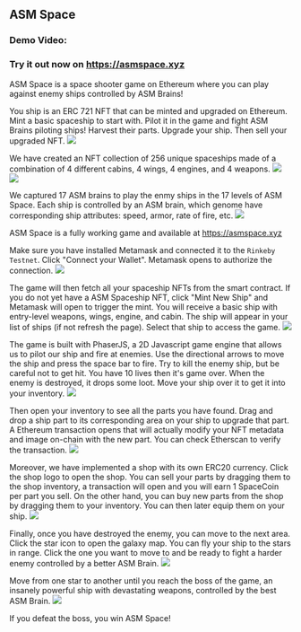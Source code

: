 ## ASM Space

### Demo Video:

### Try it out now on https://asmspace.xyz

ASM Space is a space shooter game on Ethereum where you can play against enemy ships controlled by ASM Brains!

You ship is an ERC 721 NFT that can be minted and upgraded on Ethereum. Mint a basic spaceship to start with. Pilot it in the game and fight ASM Brains piloting ships! Harvest their parts. Upgrade your ship. Then sell your upgraded NFT.
![](https://asmspace.xyz/assets/screenshots/present-model.png)

We have created an NFT collection of 256 unique spaceships made of a combination of 4 different cabins, 4 wings, 4 engines, and 4 weapons.
![](https://asmspace.xyz/assets/screenshots/present-parts.png)
![](https://asmspace.xyz/assets/screenshots/present-possibilities.png)

We captured 17 ASM brains to play the enmy ships in the 17 levels of ASM Space. Each ship is controlled by an ASM brain, which genome have corresponding ship attributes: speed, armor, rate of fire, etc.
![](https://asmspace.xyz/assets/screenshots/present-brains.png)

ASM Space is a fully working game and available at https://asmspace.xyz

Make sure you have installed Metamask and connected it to the `Rinkeby Testnet`. Click "Connect your Wallet". Metamask opens to authorize the connection.
![](https://asmspace.xyz/assets/screenshots/home.png)

The game will then fetch all your spaceship NFTs from the smart contract. If you do not yet have a ASM Spaceship NFT, click "Mint New Ship" and Metamask will open to trigger the mint. You will receive a basic ship with entry-level weapons, wings, engine, and cabin. The ship will appear in your list of ships (if not refresh the page). Select that ship to access the game.
![](https://asmspace.xyz/assets/screenshots/select-ship.png)

The game is built with PhaserJS, a 2D Javascript game engine that allows us to pilot our ship and fire at enemies. Use the directional arrows to move the ship and press the space bar to fire. Try to kill the enemy ship, but be careful not to get hit. You have 10 lives then it's game over. When the enemy is destroyed, it drops some loot. Move your ship over it to get it into your inventory.
![](https://asmspace.xyz/assets/screenshots/level1.png)

Then open your inventory to see all the parts you have found. Drag and drop a ship part to its corresponding area on your ship to upgrade that part. A Ethereum transaction opens that will actually modify your NFT metadata and image on-chain with the new part. You can check Etherscan to verify the transaction.
![](https://asmspace.xyz/assets/screenshots/inventory.png)

Moreover, we have implemented a shop with its own ERC20 currency. Click the shop logo to open the shop. You can sell your parts by dragging them to the shop inventory, a transaction will open and you will earn 1 SpaceCoin per part you sell. On the other hand, you can buy new parts from the shop by dragging them to your inventory. You can then later equip them on your ship.
![](https://asmspace.xyz/assets/screenshots/shop.png)

Finally, once you have destroyed the enemy, you can move to the next area. Click the star icon to open the galaxy map. You can fly your ship to the stars in range. Click the one you want to move to and be ready to fight a harder enemy controlled by a better ASM Brain.
![](https://asmspace.xyz/assets/screenshots/map.png)

Move from one star to another until you reach the boss of the game, an insanely powerful ship with devastating weapons, controlled by the best ASM Brain.
![](https://asmspace.xyz/assets/screenshots/level10.png)

If you defeat the boss, you win ASM Space!
